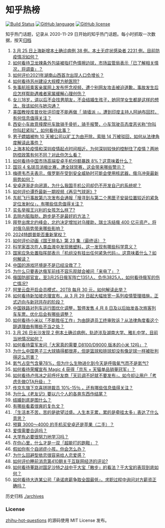 # 知乎热榜
[![Build Status](https://github.com/ToWeLong/zhihu-hot-questions/workflows/CI/badge.svg)](https://github.com/ToWeLong/zhihu-hot-questions/actions)
[![GitHub language](https://img.shields.io/badge/language-golang-orange.svg)](https://golang.org/)
[![GitHub license](https://img.shields.io/github/license/ToWeLong/zhihu-hot-questions)](https://github.com/ToWeLong/zhihu-hot-questions/blob/main/LICENSE)

知乎热门话题，记录从 2020-11-29 日开始的知乎热门话题。每小时抓取一次数据，按天[归档](./archives)

<!-- BEGIN -->

1. [3 月 25 日上海新增本土确诊病例 38 例，本土无症状感染者 2231 例，目前防疫情况如何？](https://www.zhihu.com/question/524169222)
1. [如何看待卫龙辣条外包装被指打色情擦边球，市场监管局表示「已了解相关情况，将调查」？](https://www.zhihu.com/question/524109304)
1. [如何评价2021年湖南山西首次出现人口负增长？](https://www.zhihu.com/question/523808006)
1. [如何看待苏州建设大规模方舱医院?](https://www.zhihu.com/question/524067265)
1. [失事航班乘客亲属网上发布怀念视频，遭个别网友攻击被迫道歉，事故发生后应怎样帮助遇难者家属缓解心理创伤？](https://www.zhihu.com/question/524069014)
1. [女儿18岁，讲以后不会找男朋友，不会结婚生孩子，她同学女生都是这样的想法，我该如何与她沟通？](https://www.zhihu.com/question/524205794)
1. [美国教授库普坎批评印度不能再做「 骑墙派 」，遭到印度主持人阿纳布回怼，有何信息值得关注？](https://www.zhihu.com/question/524071721)
1. [西安小车故意撞摩托车致骑手骨折，骑手报警，小车驾驶员态度恶劣称“你叫你叫赶紧叫”，如何看待此事？](https://www.zhihu.com/question/523886507)
1. [男子嫖娼被拘 10 天被公司以旷工为由开除，索赔 14 万被驳回，如何从法律角度解读此事件？](https://www.zhihu.com/question/524069235)
1. [上海本轮疫情和深圳疫情起点时间相近，为何深圳较快的控制住了疫情？两地防控政策有何不同？对此你怎么看？](https://www.zhihu.com/question/524151453)
1. [如何看待中国市场高端安卓手机份额暴跌 8%？这意味着什么？](https://www.zhihu.com/question/523853742)
1. [国羽 4 名球员消极比赛，遭全球禁赛，这会带来哪些警示？](https://www.zhihu.com/question/524178016)
1. [梅德韦杰夫表示，俄罗斯在受到安全威胁时可能会使用核武器，俄乌冲突最新局势如何？](https://www.zhihu.com/question/524217234)
1. [安卓逐渐走向闭源，为什么我国手机公司却仍不开发自己的系统呢？](https://www.zhihu.com/question/521745458)
1. [如何评价谭乔最新一期视频《再见气球哥》?](https://www.zhihu.com/question/524016209)
1. [东航飞行事故第六次发布会通报「搜寻到与第二个黑匣子安装位置较近的紧急定位发射仪」，有哪些信息值得关注？](https://www.zhihu.com/question/524248366)
1. [实名举报王兴利的女孩怎么样了?](https://www.zhihu.com/question/513139706)
1. [去除内脏脂肪，跑步是不是最好的方法？](https://www.zhihu.com/question/427095682)
1. [拜登出席北约峰会，北约决定增加对乌援助，瑞士冻结俄 400 亿元资产，将对俄乌局势带来哪些影响？](https://www.zhihu.com/question/523970110)
1. [2024特朗普能否重新掌权？](https://www.zhihu.com/question/518951236)
1. [如何评价动画《国王排名》第 23 集（最终话）？](https://www.zhihu.com/question/523522073)
1. [科学家首次在人类血液中发现微塑料，这一发现有哪些科学意义？](https://www.zhihu.com/question/524002845)
1. [国家应急处置指挥部表示「机组没有挂出任何紧急代码」，这意味着什么？如何解读？](https://www.zhihu.com/question/524067601)
1. [中国的游戏环境是不是已经没救了？](https://www.zhihu.com/question/387884845)
1. [为什么只要表达俄军前线不容乐观就会被问「来电了」？](https://www.zhihu.com/question/520598849)
1. [俄国防部官宣，至3月25日俄军阵亡1351人、负伤3825人，如何看待俄军的伤亡情况?](https://www.zhihu.com/question/524108981)
1. [阿里云盘开启会员模式，20TB 每月 30 元，如何解读此举？](https://www.zhihu.com/question/523788063)
1. [如何看待新加坡总理宣布，从 3 月 29 日起大幅放宽一系列疫情管理措施，正式迈向与新冠共存的阶段？](https://www.zhihu.com/question/523958902)
1. [中国铁路对列车运行图优化调整，暂停发售 4 月 8 日及以后始发各次旅客列车车票，优化后会有哪些调整？](https://www.zhihu.com/question/524224544)
1. [如何看待小米以「不能胜任工作」为由辞退员工终审败诉？从法律角度看这个辞退理由有哪些不当之处？](https://www.zhihu.com/question/524055722)
1. [3 月 26 日长沙发现 2 例本土确诊病例，轨迹涉及湖南大学、雅礼中学，目前当地情况如何？](https://www.zhihu.com/question/524257204)
1. [如何看待雷军发问「大家真的需要 D8100/D9000 版本的小米 12吗」？](https://www.zhihu.com/question/524137980)
1. [为什么中国男子三大球搞得都很差，但是篮球和排球却没有像足球一样被批判得这么厉害？](https://www.zhihu.com/question/51738066)
1. [氮气占空气含量78%，但为什么生物进化到今天是呼吸氧气而不是氮气?](https://www.zhihu.com/question/506945645)
1. [如何看待荣耀宣布 Magic 4 获得「京东 + 天猫单品销量冠军」？](https://www.zhihu.com/question/524080183)
1. [如何看待卢伟冰之前呼吁友商「天玑调不好就不要发布」，如今却让用户「考虑先做OTA升级」？](https://www.zhihu.com/question/524210668)
1. [传京东旗下京喜拼拼裁员 10%-15％ ，还有哪些信息值得关注？](https://www.zhihu.com/question/523373764)
1. [为什么《老友记》要以六个人的各奔东西作结尾？](https://www.zhihu.com/question/375499687)
1. [结婚到底是图什么？](https://www.zhihu.com/question/523531847)
1. [有哪些看着很爽的复仇文？](https://www.zhihu.com/question/428778729)
1. [「生活本不苦，苦的是欲望过盛。人生本无累，累的是牵挂太多」表达了什么意思？](https://www.zhihu.com/question/524169347)
1. [预算 3000～4000 的手机买安卓还是苹果（二手）？](https://www.zhihu.com/question/524211934)
1. [爱情需要合适吗？](https://www.zhihu.com/question/524147876)
1. [大学有必要很努力地学习吗？](https://www.zhihu.com/question/298523503)
1. [在你心里，什么才是一双「超能打的跑鞋」？](https://www.zhihu.com/question/517252285)
1. [假如你有个自闭症小孩，你会怎么办？](https://www.zhihu.com/question/430913961)
1. [为什么回避型依恋很容易给人恋爱感？](https://www.zhihu.com/question/514193532)
1. [如何评价睡前消息第410期关于互联网经济的评论?](https://www.zhihu.com/question/524090984)
1. [如何看待董路对国足沙特之战中于大宝「散步」的看法？于大宝的表现到底如何？](https://www.zhihu.com/question/524212766)
1. [如何看待大连某公司「承诺底薪争取全国最低」，求职过程中询问对方薪资正确吗？](https://www.zhihu.com/question/524056246)

<!-- END -->

历史归档 [./archives](./archives)


### License
[zhihu-hot-questions](https://github.com/towelong/zhihu-hot-questions) 的源码使用 MIT License 发布。